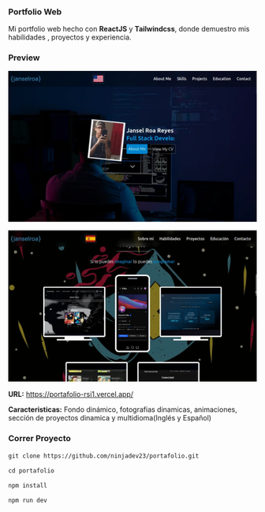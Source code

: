 ### Portfolio Web


Mi portfolio web hecho con **ReactJS** y **Tailwindcss**, donde demuestro mis habilidades , proyectos y experiencia.
### Preview
![preview](/public/preview1.webp)


![preview](/public/preview2.webp)

**URL:** https://portafolio-rsi1.vercel.app/

**Caracteristicas:**
Fondo dinámico, fotografias dinamicas, animaciones, sección de proyectos dinamica y multidioma(Inglés y Español)

### Correr Proyecto
```
git clone https://github.com/ninjadev23/portafolio.git
```
```
cd portafolio
```
```
npm install
```
```
npm run dev
```